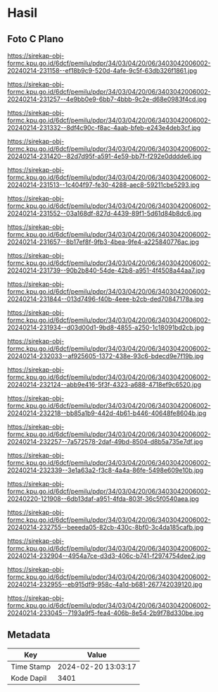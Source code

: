# Hasil

## Foto C Plano

https://sirekap-obj-formc.kpu.go.id/6dcf/pemilu/pdpr/34/03/04/20/06/3403042006002-20240214-231158--ef18b9c9-520d-4afe-9c5f-63db326f1861.jpg

https://sirekap-obj-formc.kpu.go.id/6dcf/pemilu/pdpr/34/03/04/20/06/3403042006002-20240214-231257--4e9bb0e9-6bb7-4bbb-9c2e-d68e0983f4cd.jpg

https://sirekap-obj-formc.kpu.go.id/6dcf/pemilu/pdpr/34/03/04/20/06/3403042006002-20240214-231332--8df4c90c-f8ac-4aab-bfeb-e243e4deb3cf.jpg

https://sirekap-obj-formc.kpu.go.id/6dcf/pemilu/pdpr/34/03/04/20/06/3403042006002-20240214-231420--82d7d95f-a591-4e59-bb7f-f292e0dddde6.jpg

https://sirekap-obj-formc.kpu.go.id/6dcf/pemilu/pdpr/34/03/04/20/06/3403042006002-20240214-231513--1c404f97-fe30-4288-aec8-59211cbe5293.jpg

https://sirekap-obj-formc.kpu.go.id/6dcf/pemilu/pdpr/34/03/04/20/06/3403042006002-20240214-231552--03a168df-827d-4439-89f1-5d61d84b8dc6.jpg

https://sirekap-obj-formc.kpu.go.id/6dcf/pemilu/pdpr/34/03/04/20/06/3403042006002-20240214-231657--8b17ef8f-9fb3-4bea-9fe4-a225840776ac.jpg

https://sirekap-obj-formc.kpu.go.id/6dcf/pemilu/pdpr/34/03/04/20/06/3403042006002-20240214-231739--90b2b840-54de-42b8-a951-4f4508a44aa7.jpg

https://sirekap-obj-formc.kpu.go.id/6dcf/pemilu/pdpr/34/03/04/20/06/3403042006002-20240214-231844--013d7496-f40b-4eee-b2cb-ded70847178a.jpg

https://sirekap-obj-formc.kpu.go.id/6dcf/pemilu/pdpr/34/03/04/20/06/3403042006002-20240214-231934--d03d00d1-9bd8-4855-a250-1c18091bd2cb.jpg

https://sirekap-obj-formc.kpu.go.id/6dcf/pemilu/pdpr/34/03/04/20/06/3403042006002-20240214-232033--af925605-1372-438e-93c6-bdecd9e7f19b.jpg

https://sirekap-obj-formc.kpu.go.id/6dcf/pemilu/pdpr/34/03/04/20/06/3403042006002-20240214-232124--abb9e416-5f3f-4323-a688-4718ef9c6520.jpg

https://sirekap-obj-formc.kpu.go.id/6dcf/pemilu/pdpr/34/03/04/20/06/3403042006002-20240214-232218--bb85a1b9-442d-4b61-b446-40648fe8604b.jpg

https://sirekap-obj-formc.kpu.go.id/6dcf/pemilu/pdpr/34/03/04/20/06/3403042006002-20240214-232257--7a572578-2daf-49bd-8504-d8b5a735e7df.jpg

https://sirekap-obj-formc.kpu.go.id/6dcf/pemilu/pdpr/34/03/04/20/06/3403042006002-20240214-232339--3e1a63a2-f3c8-4a4a-86fe-5498e609e10b.jpg

https://sirekap-obj-formc.kpu.go.id/6dcf/pemilu/pdpr/34/03/04/20/06/3403042006002-20240220-121908--6db13daf-a951-4fda-803f-36c5f0540aea.jpg

https://sirekap-obj-formc.kpu.go.id/6dcf/pemilu/pdpr/34/03/04/20/06/3403042006002-20240214-232755--beeeda05-82cb-430c-8bf0-3c4da185cafb.jpg

https://sirekap-obj-formc.kpu.go.id/6dcf/pemilu/pdpr/34/03/04/20/06/3403042006002-20240214-232904--4954a7ce-d3d3-406c-b741-f2974754dee2.jpg

https://sirekap-obj-formc.kpu.go.id/6dcf/pemilu/pdpr/34/03/04/20/06/3403042006002-20240214-232955--eb915df9-958c-4a1d-b681-267742039120.jpg

https://sirekap-obj-formc.kpu.go.id/6dcf/pemilu/pdpr/34/03/04/20/06/3403042006002-20240214-233045--7193a9f5-fea4-406b-8e54-2b9f78d330be.jpg


## Metadata

| Key        | Value               |
| ---------- | ------------------- |
| Time Stamp | 2024-02-20 13:03:17 |
| Kode Dapil | 3401                |




